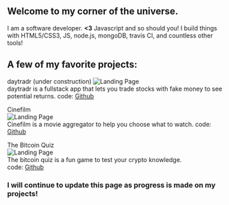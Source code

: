 ## Welcome to my corner of the universe.
I am a software developer. **<3** Javascript and so should you!
I build things with HTML5/CSS3, JS, node.js, mongoDB, travis CI, and countless other tools!

## A few of my favorite projects:
daytradr (under construction) 
![Landing Page](http://i.imgur.com/CpoIJbX.png "Landing Page")  
daytradr is a fullstack app that lets you trade stocks with fake money to see potential returns. 
code:  [Github](https://github.com/dotexe0/daytradr)

Cinefilm             
![Landing Page](http://imgur.com/xaYTvP1.png "Landing Page")   
Cinefilm is a movie aggregator to help you choose what to watch.
code: [Github](https://github.com/dotexe0/daytradr)

The Bitcoin Quiz   
![Landing Page](http://i.imgur.com/kSLfYif.png "Landing Page")  
The bitcoin quiz is a fun game to test your crypto knowledge.      
code: [Github](https://dotexe0.github.io/quiz-app/)

### I will continue to update this page as progress is made on my projects!
